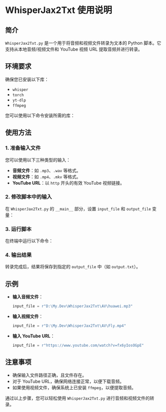 # WhisperJax2Txt 使用说明

## 简介
`WhisperJax2Txt.py` 是一个用于将音频和视频文件转录为文本的 Python 脚本。它支持从本地音频/视频文件和 YouTube 视频 URL 提取音频并进行转录。

## 环境要求
确保您已安装以下库：
- `whisper`
- `torch`
- `yt-dlp`
- `ffmpeg`

您可以使用以下命令安装所需的库：

## 使用方法

### 1. 准备输入文件
您可以使用以下三种类型的输入：
- **音频文件**：如 `.mp3`、`.wav` 等格式。
- **视频文件**：如 `.mp4`、`.mkv` 等格式。
- **YouTube URL**：以 `http` 开头的有效 YouTube 视频链接。

### 2. 修改脚本中的输入
在 `WhisperJax2Txt.py` 的 `__main__` 部分，设置 `input_file` 和 `output_file` 变量：

### 3. 运行脚本
在终端中运行以下命令：

### 4. 输出结果
转录完成后，结果将保存到指定的 `output_file` 中（如 `output.txt`）。

## 示例
- **输入音频文件**：
  ```python
  input_file = r"D:\My.Dev\WhisperJax2Txt\AV\huawei.mp3"
  ```

- **输入视频文件**：
  ```python
  input_file = r"D:\My.Dev\WhisperJax2Txt\AV\Fly.mp4"
  ```

- **输入 YouTube URL**：
  ```python
  input_file = r"https://www.youtube.com/watch?v=fx6yIosOGpE"
  ```

## 注意事项
- 确保输入文件路径正确，且文件存在。
- 对于 YouTube URL，确保网络连接正常，以便下载音频。
- 如果使用视频文件，确保系统上已安装 `ffmpeg`，以便提取音频。

通过以上步骤，您可以轻松使用 `WhisperJax2Txt.py` 进行音频和视频文件的转录。
